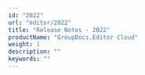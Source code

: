 ```yaml
---
id: "2022"
url: "editor/2022"
title: "Release Notes - 2022"
productName: "GroupDocs.Editor Cloud"
weight: 1
description: ""
keywords: ""
---
```

